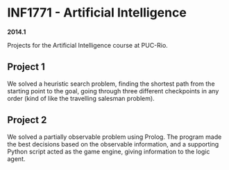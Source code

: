# INF1771 - Artificial Intelligence

**2014.1**

Projects for the Artificial Intelligence course at PUC-Rio.


## Project 1

We solved a heuristic search problem, finding the shortest path from the starting point to the goal, going through three different checkpoints in any order (kind of like the travelling salesman problem).


## Project 2

We solved a partially observable problem using Prolog. The program made the best decisions based on the observable information, and a supporting Python script acted as the game engine, giving information to the logic agent.
